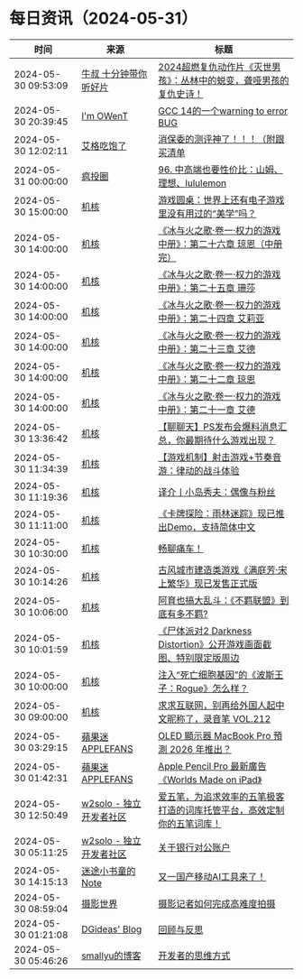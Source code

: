 ﻿# 每日资讯（2024-05-31）

|时间|来源|标题|
|---|---|---|
|2024-05-30 09:53:09|[牛叔 十分钟带你听好片](https://getpodcast.xyz/data/ximalaya/11534451.xml)|[2024超燃复仇动作片《灭世男孩》：丛林中的蜕变，聋哑男孩的复仇史诗！](https://www.ximalaya.com/sound/731952479)|
|2024-05-30 20:39:45|[I'm OWenT](https://owent.net/index.xml)|[GCC 14的一个warning to error BUG](//owent.net/2024/2401.html)|
|2024-05-30 12:02:11|[艾格吃饱了](https://feedpress.me/wx-aigechibaole)|[消保委的测评神了！！！（附跟买清单](http://mp.weixin.qq.com/s?__biz=MjM5NTYxODQyMA%3D%3D&mid=2653453687&idx=1&sn=8e944105955d4b9ae30005c05fc2403a)|
|2024-05-31 00:00:00|[疯投圈](https://crazy.capital/feed)|[96. 中高端也要性价比：山姆、理想、lululemon](https://crazy.capital/96)|
|2024-05-30 15:00:00|[机核](https://www.gcores.com/rss)|[游戏圆桌：世界上还有电子游戏里没有用过的“美学”吗？](https://www.gcores.com/radios/182394)|
|2024-05-30 14:00:00|[机核](https://www.gcores.com/rss)|[《冰与火之歌·卷一·权力的游戏 中册》：第二十六章 琼恩（中册完）](https://www.gcores.com/radios/182645)|
|2024-05-30 14:00:00|[机核](https://www.gcores.com/rss)|[《冰与火之歌·卷一·权力的游戏 中册》：第二十五章 珊莎](https://www.gcores.com/radios/182644)|
|2024-05-30 14:00:00|[机核](https://www.gcores.com/rss)|[《冰与火之歌·卷一·权力的游戏 中册》：第二十四章 艾莉亚](https://www.gcores.com/radios/182643)|
|2024-05-30 14:00:00|[机核](https://www.gcores.com/rss)|[《冰与火之歌·卷一·权力的游戏 中册》：第二十三章 艾德](https://www.gcores.com/radios/182642)|
|2024-05-30 14:00:00|[机核](https://www.gcores.com/rss)|[《冰与火之歌·卷一·权力的游戏 中册》：第二十二章 琼恩](https://www.gcores.com/radios/182641)|
|2024-05-30 14:00:00|[机核](https://www.gcores.com/rss)|[《冰与火之歌·卷一·权力的游戏 中册》：第二十一章 艾德](https://www.gcores.com/radios/182550)|
|2024-05-30 13:36:42|[机核](https://www.gcores.com/rss)|[【聊聊天】PS发布会爆料消息汇总，你最期待什么游戏出现？](https://www.gcores.com/articles/182720)|
|2024-05-30 11:34:39|[机核](https://www.gcores.com/rss)|[【游戏机制】射击游戏+节奏音游：律动的战斗体验](https://www.gcores.com/articles/182715)|
|2024-05-30 11:19:36|[机核](https://www.gcores.com/rss)|[译介丨小岛秀夫：偶像与粉丝](https://www.gcores.com/articles/182716)|
|2024-05-30 11:11:00|[机核](https://www.gcores.com/rss)|[《卡牌探险：雨林迷踪》现已推出Demo，支持简体中文](https://www.gcores.com/articles/182717)|
|2024-05-30 10:30:00|[机核](https://www.gcores.com/rss)|[畅聊痛车！](https://www.gcores.com/videos/182647)|
|2024-05-30 10:14:26|[机核](https://www.gcores.com/rss)|[古风城市建造类游戏《满庭芳·宋上繁华》现已发售正式版](https://www.gcores.com/articles/182709)|
|2024-05-30 10:06:00|[机核](https://www.gcores.com/rss)|[阿育也搞大乱斗：《不羁联盟》到底有多不羁?](https://www.gcores.com/articles/182696)|
|2024-05-30 10:01:59|[机核](https://www.gcores.com/rss)|[《尸体派对2 Darkness Distortion》公开游戏画面截图、特别限定版周边](https://www.gcores.com/articles/182705)|
|2024-05-30 10:00:00|[机核](https://www.gcores.com/rss)|[注入“死亡细胞基因”的《波斯王子：Rogue》怎么样？](https://www.gcores.com/videos/182708)|
|2024-05-30 09:00:00|[机核](https://www.gcores.com/rss)|[求求互联网，别再给外国人起中文昵称了，录音笔 VOL.212](https://www.gcores.com/radios/182695)|
|2024-05-30 03:29:15|[蘋果迷 APPLEFANS](https://applefans.today/feed/)|[OLED 顯示器 MacBook Pro 預測 2026 年推出？](https://applefans.today/2024-05-macbook-pro-oled-rumors/)|
|2024-05-30 01:42:31|[蘋果迷 APPLEFANS](https://applefans.today/feed/)|[Apple Pencil Pro 最新廣告 《Worlds Made on iPad》](https://applefans.today/2024-05-apple-pencil-pro-ad/)|
|2024-05-30 12:50:49|[w2solo - 独立开发者社区](https://w2solo.com/topics/feed)|[爱五笔，为追求效率的五笔极客打造的词库托管平台，高效定制你的五笔词库！](https://w2solo.com/topics/4654)|
|2024-05-30 05:11:25|[w2solo - 独立开发者社区](https://w2solo.com/topics/feed)|[关于银行对公账户](https://w2solo.com/topics/4653)|
|2024-05-30 14:15:13|[迷途小书童的Note](https://xugaoxiang.com/feed)|[又一国产移动AI工具来了！](https://xugaoxiang.com/2024/05/30/tencent-yuanbao/)|
|2024-05-30 08:59:04|[摄影世界](https://feedx.net/rss/photoworld.xml)|[摄影记者如何完成高难度拍摄](https://www.photoworld.com.cn/post/176879)|
|2024-05-30 01:21:08|[DGideas' Blog](https://dgideas.net/feed/)|[回顾与反思](https://dgideas.net/2024/review-and-reflection-2024/)|
|2024-05-30 05:46:26|[smallyu的博客](https://smallyu.net/atom.xml)|[开发者的思维方式](https://smallyu.net/2024/05/30/%E5%BC%80%E5%8F%91%E8%80%85%E7%9A%84%E6%80%9D%E7%BB%B4%E6%96%B9%E5%BC%8F/)|
